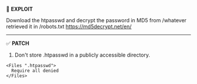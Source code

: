 🚨 **EXPLOIT**

Download the htpasswd and decrypt the password in MD5 from /whatever retrieved it in /robots.txt
https://md5decrypt.net/en/

---

✅ **PATCH**

1. Don't store .htpasswd in a publicly accessible directory.

```
<Files ".htpasswd">
  Require all denied
</Files>
```
